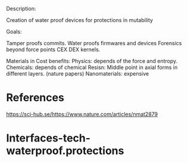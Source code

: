 

Description:

Creation of water proof devices for protections in mutability


Goals:

Tamper proofs commits.
Water proofs firmwares and devices
Forensics beyond force points CEX DEX kernels.


Materials in Cost benefits:
Physics: depends of the force and entropy.
Chemicals: depends of chemical
Resisn: Middle point in axial forms in different layers. (nature papers)
Nanomaterials: expensive



# References

https://sci-hub.se/https://www.nature.com/articles/nmat2879
# Interfaces-tech-waterproof.protections
